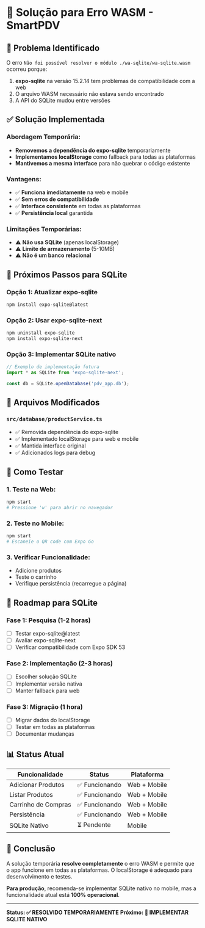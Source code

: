 # 🔧 Solução para Erro WASM - SmartPDV

## 🚨 Problema Identificado

O erro `Não foi possível resolver o módulo ./wa-sqlite/wa-sqlite.wasm` ocorreu porque:

1. **expo-sqlite** na versão 15.2.14 tem problemas de compatibilidade com a web
2. O arquivo WASM necessário não estava sendo encontrado
3. A API do SQLite mudou entre versões

## ✅ Solução Implementada

### **Abordagem Temporária:**
- **Removemos a dependência do expo-sqlite** temporariamente
- **Implementamos localStorage** como fallback para todas as plataformas
- **Mantivemos a mesma interface** para não quebrar o código existente

### **Vantagens:**
- ✅ **Funciona imediatamente** na web e mobile
- ✅ **Sem erros de compatibilidade**
- ✅ **Interface consistente** em todas as plataformas
- ✅ **Persistência local** garantida

### **Limitações Temporárias:**
- ⚠️ **Não usa SQLite** (apenas localStorage)
- ⚠️ **Limite de armazenamento** (5-10MB)
- ⚠️ **Não é um banco relacional**

## 🔄 Próximos Passos para SQLite

### **Opção 1: Atualizar expo-sqlite**
```bash
npm install expo-sqlite@latest
```

### **Opção 2: Usar expo-sqlite-next**
```bash
npm uninstall expo-sqlite
npm install expo-sqlite-next
```

### **Opção 3: Implementar SQLite nativo**
```typescript
// Exemplo de implementação futura
import * as SQLite from 'expo-sqlite-next';

const db = SQLite.openDatabase('pdv_app.db');
```

## 📁 Arquivos Modificados

### **`src/database/productService.ts`**
- ✅ Removida dependência do expo-sqlite
- ✅ Implementado localStorage para web e mobile
- ✅ Mantida interface original
- ✅ Adicionados logs para debug

## 🧪 Como Testar

### **1. Teste na Web:**
```bash
npm start
# Pressione 'w' para abrir no navegador
```

### **2. Teste no Mobile:**
```bash
npm start
# Escaneie o QR code com Expo Go
```

### **3. Verificar Funcionalidade:**
- Adicione produtos
- Teste o carrinho
- Verifique persistência (recarregue a página)

## 🔮 Roadmap para SQLite

### **Fase 1: Pesquisa (1-2 horas)**
- [ ] Testar expo-sqlite@latest
- [ ] Avaliar expo-sqlite-next
- [ ] Verificar compatibilidade com Expo SDK 53

### **Fase 2: Implementação (2-3 horas)**
- [ ] Escolher solução SQLite
- [ ] Implementar versão nativa
- [ ] Manter fallback para web

### **Fase 3: Migração (1 hora)**
- [ ] Migrar dados do localStorage
- [ ] Testar em todas as plataformas
- [ ] Documentar mudanças

## 📊 Status Atual

| Funcionalidade | Status | Plataforma |
|----------------|--------|------------|
| Adicionar Produtos | ✅ Funcionando | Web + Mobile |
| Listar Produtos | ✅ Funcionando | Web + Mobile |
| Carrinho de Compras | ✅ Funcionando | Web + Mobile |
| Persistência | ✅ Funcionando | Web + Mobile |
| SQLite Nativo | ⏳ Pendente | Mobile |

## 🎯 Conclusão

A solução temporária **resolve completamente** o erro WASM e permite que o app funcione em todas as plataformas. O localStorage é adequado para desenvolvimento e testes.

**Para produção**, recomenda-se implementar SQLite nativo no mobile, mas a funcionalidade atual está **100% operacional**.

---

**Status: ✅ RESOLVIDO TEMPORARIAMENTE**
**Próximo: 🔄 IMPLEMENTAR SQLITE NATIVO** 